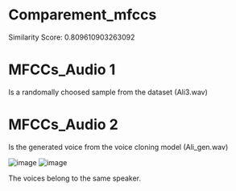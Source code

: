 # Comparement_mfccs
Similarity Score: 0.809610903263092

# MFCCs_Audio 1
Is a randomally choosed sample from the dataset (Ali3.wav)
# MFCCs_Audio 2
Is the generated voice from the voice cloning model (Ali_gen.wav)



![image](https://user-images.githubusercontent.com/92336892/236639602-d4de8267-f1d9-4ec3-adcb-28db43c16f9a.png)
![image](https://user-images.githubusercontent.com/92336892/236639623-d3385eba-0d45-43ca-8850-15e8e7d10144.png)

The voices belong to the same speaker.
